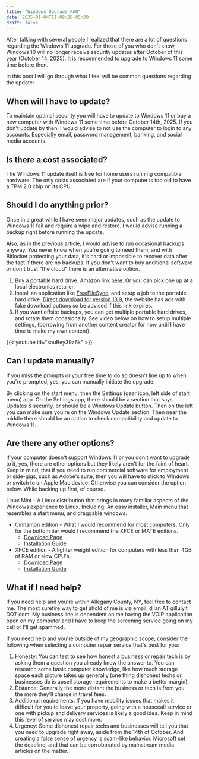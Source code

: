 ```yaml
---
title: "Windows Upgrade FAQ"
date: 2025-01-04T11:09:28-05:00
draft: false
---
```


After talking with several people I realized that there are a lot of questions regarding the Windows 11 upgrade. For those of you who don't know, Windows 10 will no longer receive security updates after October of this year (October 14, 2025). It is recommended to upgrade to Windows 11 some time before then.

In this post I will go through what I feel will be common questions regarding the update:

## When will I have to update?

To maintain optimal security you will have to update to Windows 11 or buy a new computer with Windows 11 some time before October 14th, 2025. If you don't update by then, I would advise to not use the computer to login to any accounts. Especially email, password management, banking, and social media accounts.

## Is there a cost associated?

The Windows 11 update itself is free for home users running compatible hardware. The only costs associated are if your computer is too old to have a TPM 2.0 chip on its CPU.

## Should I do anything prior?

Once in a great while I have seen major updates, such as the update to Windows 11 fail and require a wipe and restore. I would advise running a backup right before running the update.

Also, as in the previous article, I would advise to run occasional backups anyway. You never know when you're going to need them, and with Bitlocker protecting your data, it's hard or impossible to recover data after the fact if there are no backups. If you don't want to buy additional software or don't trust "the cloud" there is an alternative option.

1. Buy a portable hard drive. Amazon link [here](https://www.amazon.com/Western-Digital-Elements-Portable-External/dp/B06W55K9N6). Or you can pick one up at a local electronics retailer.
2. Install an application like [FreeFileSync](https://freefilesync.org/), and setup a job to the portable hard drive. [Direct download for version 13.9](https://freefilesync.org/download/FreeFileSync_13.9_Windows_Setup.exe), the website has ads with fake download buttons so be advised if this link expires. 
3. If you want offsite backups, you can get multiple portable hard drives, and rotate them occasionally. See video below on how to setup multiple settings, (borrowing from another content creator for now until I have time to make my own content).

{{< youtube id="sauBey39z6k" >}}

## Can I update manually?

If you miss the prompts or your free time to do so doesn't line up to when you're prompted, yes, you can manually initiate the upgrade.

By clicking on the start menu, then the Settings (gear icon, left side of start menu) app. On the Settings app, there should be a section that says Updates & security, or should be a Windows Update button. Then on the left you can make sure you're on the Windows Update section. Then near the middle there should be an option to check compatibility and update to Windows 11.

## Are there any other options?

If your computer doesn't support Windows 11 or you don't want to upgrade to it, yes, there are other options but they likely aren't for the faint of heart. Keep in mind, that if you need to run commercial software for employment or side-gigs, such as Adobe's suite, then you will have to stick to Windows or switch to an Apple Mac device. Otherwise you can consider the option below. While backing up first, of course.

Linux Mint - A Linux distribution that brings in many familiar aspects of the Windows experience to Linux. Including: An easy installer, Main menu that resembles a start menu, and draggable windows.

- Cinnamon edition - What I would recommend for most computers. Only for the bottom tier would I recommend the XFCE or MATE editions.
    - [Download Page](https://linuxmint.com/edition.php?id=316)
    - [Installation Guide](https://linuxmint-installation-guide.readthedocs.io/en/latest/)
- XFCE edition - A lighter weight edition for computers with less than 4GB of RAM or slow CPU's.
    - [Download Page](https://linuxmint.com/edition.php?id=317)
    - [Installation Guide](https://linuxmint-installation-guide.readthedocs.io/en/latest/)

## What if I need help?

If you need help and you're within Allegany County, NY, feel free to contact me. The most surefire way to get ahold of me is via email, dilan AT gillulyit DOT com. My business line is dependent on me having the VOIP application open on my computer and I have to keep the screening service going on my cell or I'll get spammed.

If you need help and you're outside of my geographic scope, consider the following when selecting a computer repair service that's best for you:

1. Honesty: You can test to see how honest a business or repair tech is by asking them a question you already know the answer to. You can research some basic computer knowledge, like how much storage space each picture takes up generally (one thing dishonest techs or businesses do is upsell storage requirements to make a better margin).
2. Distance: Generally the more distant the business or tech is from you, the more they'll charge in travel fees.
3. Additional requirements: If you have mobility issues that makes it difficult for you to leave your property, going with a housecall service or one with pickup and delivery services is likely a good idea. Keep in mind this level of service may cost more.
4. Urgency: Some dishonest repair techs and businesses will tell you that you need to upgrade right away, aside from the 14th of October. And creating a false sense of urgency is scam-like behavior. Microsoft set the deadline, and that can be corroborated by mainstream media articles on the matter.
